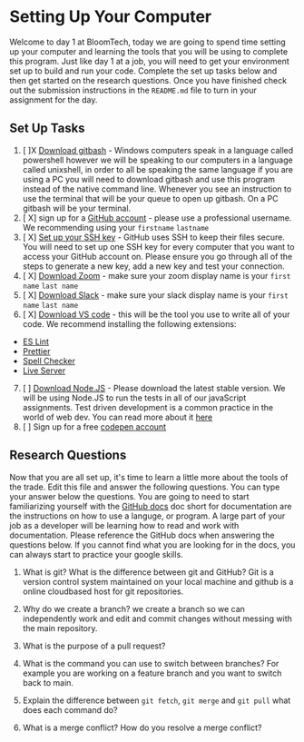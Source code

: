 # Setting Up Your Computer

Welcome to day 1 at BloomTech, today we are going to spend time setting up your computer and learning the tools that you will be using to complete this program. Just like day 1 at a job, you will need to get your environment set up to build and run your code. Complete the set up tasks below and then get started on the research questions. Once you have finished check out the submission instructions in the `README.md` file to turn in your assignment for the day. 

## Set Up Tasks 
1. [ ]X [Download gitbash]() - Windows computers speak in a language called powershell however we will be speaking to our computers in a language called unixshell, in order to all be speaking the same language if you are using a PC you will need to download gitbash and use this program instead of the native command line. Whenever you see an instruction to use the terminal that will be your queue to open up gitbash. On a PC gitbash will be your terminal. 
2. [ X] sign up for a [GitHub account](https://github.com/join) - please use a professional username. We recommending using your `firstname` `lastname`
3. [ X] [Set up your SSH key](https://docs.github.com/en/authentication/connecting-to-github-with-ssh/generating-a-new-ssh-key-and-adding-it-to-the-ssh-agent) - GitHub uses SSH to keep their files secure. You will need to set up one SSH key for every computer that you want to access your GitHub account on. Please ensure you go through all of the steps to generate a new key, add a new key and test your connection. 
4. [ X] [Download Zoom](https://zoom.us/download) - make sure your zoom display name is your `first name` `last name`
5. [ X] [Download Slack](https://slack.com/intl/en-ca/help/articles/209038037-Download-Slack-for-Windows) - make sure your slack display name is your `first name` `last name` 
6. [ X] [Download VS code](https://code.visualstudio.com/download) - this will be the tool you use to write all of your code. We recommend installing the following extensions: 
- [ES Lint](https://marketplace.visualstudio.com/items?itemName=dbaeumer.vscode-eslint)
- [Prettier](https://marketplace.visualstudio.com/items?itemName=esbenp.prettier-vscode)
- [Spell Checker](https://marketplace.visualstudio.com/items?itemName=streetsidesoftware.code-spell-checker)
- [Live Server](https://marketplace.visualstudio.com/items?itemName=ritwickdey.LiveServer)
7. [ ] [Download Node.JS](https://nodejs.org/en/) - Please download the latest stable version. We will be using Node.JS to run the tests in all of our javaScript assignments. Test driven development is a common practice in the world of web dev. You can read more about it [here](https://www.freecodecamp.org/news/test-driven-development-what-it-is-and-what-it-is-not-41fa6bca02a2/) 
8. [ ] Sign up for a free [codepen account](https://codepen.io/accounts/signup/user/free)

## Research Questions 

Now that you are all set up, it's time to learn a little more about the tools of the trade. Edit this file and answer the following questions. You can type your answer below the questions. You are going to need to start familiarizing yourself with the [GitHub docs](https://docs.github.com/en) doc short for documentation are the instructions on how to use a languge, or program. A large part of your job as a developer will be learning how to read and work with documentation. Please reference the GitHub docs when answering the questions below. If you cannot find what you are looking for in the docs, you can always start to practice your google skills. 

1. What is git? What is the difference between git and GitHub?
Git is a version control system maintained on your local machine and github is a online cloudbased host for git repositories.
2. Why do we create a branch? 
we create a branch so we can independently work and edit and commit changes without messing with the main repository.
3. What is the purpose of a pull request? 

4. What is the command you can use to switch between branches? For example you are working on a feature branch and you want to switch back to main. 
5. Explain the difference between `git fetch`, `git merge` and `git pull` what does each command do? 
6. What is a merge conflict? How do you resolve a merge conflict? 